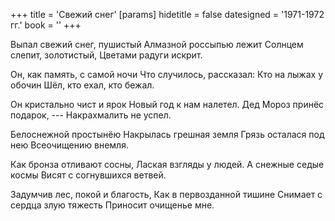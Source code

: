 +++
title = 'Свежий снег'
[params]
  hidetitle = false
  datesigned = '1971-1972 гг.'
  book = ''
+++
<!-- Свежий снег -->

Выпал свежий снег, пушистый
Алмазной россыпью лежит
Солнцем слепит, золотистый,
Цветами радуги искрит.

Он, как память, с самой ночи
Что случилось, рассказал:
Кто на лыжах у обочин
Шёл, кто ехал, кто бежал.

Он кристально чист и ярок
Новый год к нам налетел.
Дед Мороз принёс подарок, ---
Накрахмалить не успел.

Белоснежной простынёю
Накрылась грешная земля
Грязь осталася под нею
Всеочищению внемля.

Как бронза отливают сосны,
Лаская взгляды у людей.
А снежные седые космы
Висят с согнувшихся ветвей.

Задумчив лес, покой и благость,
Как в первозданной тишине
Снимает с сердца злую тяжесть
Приносит очищенье мне.
<!-- [АвтВариант- Приносит облегченье мне.] -->

<!-- [Илья 1971-1972 г.] -->
